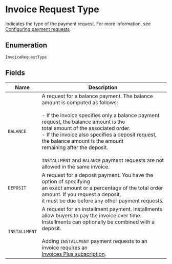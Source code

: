 <!-- Optimized: 2025-10-06 -->
<!-- RPM: 1.6.2.1.1.6.2.1_invoice-request-type_20251006 -->
<!-- Session: E2E RPM DNA Application -->
<!-- AOM: RND (Reggie & Dro) -->
<!-- COI: TECHNOLOGY -->
<!-- RPM: HIGH -->
<!-- ACTION: BUILD -->

# Invoice Request Type

Indicates the type of the payment request. For more information, see
[Configuring payment requests](https://developer.squareup.com/docs/invoices-api/create-publish-invoices#payment-requests).

## Enumeration

`InvoiceRequestType`

## Fields

| Name | Description |
|  --- | --- |
| `BALANCE` | A request for a balance payment. The balance amount is computed as follows:<br><br>- If the invoice specifies only a balance payment request, the balance amount is the<br>  total amount of the associated order.<br>- If the invoice also specifies a deposit request, the balance amount is the amount<br>  remaining after the deposit.<br><br>`INSTALLMENT` and `BALANCE` payment requests are not allowed in the same invoice. |
| `DEPOSIT` | A request for a deposit payment. You have the option of specifying<br>an exact amount or a percentage of the total order amount. If you request a deposit,<br>it must be due before any other payment requests. |
| `INSTALLMENT` | A request for an installment payment. Installments allow buyers to pay the invoice over time. Installments can optionally be combined with a deposit.<br><br>Adding `INSTALLMENT` payment requests to an invoice requires an<br>[Invoices Plus subscription](https://developer.squareup.com/docs/invoices-api/overview#invoices-plus-subscription). |
